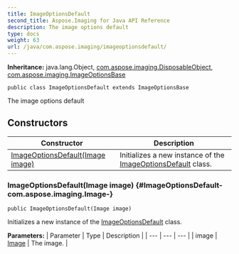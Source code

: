 ```yaml
---
title: ImageOptionsDefault
second_title: Aspose.Imaging for Java API Reference
description: The image options default
type: docs
weight: 63
url: /java/com.aspose.imaging/imageoptionsdefault/
---
```

**Inheritance:**
java.lang.Object, [com.aspose.imaging.DisposableObject](../../com.aspose.imaging/disposableobject), [com.aspose.imaging.ImageOptionsBase](../../com.aspose.imaging/imageoptionsbase)
```
public class ImageOptionsDefault extends ImageOptionsBase
```

The image options default
## Constructors

| Constructor | Description |
| --- | --- |
| [ImageOptionsDefault(Image image)](#ImageOptionsDefault-com.aspose.imaging.Image-) | Initializes a new instance of the [ImageOptionsDefault](../../com.aspose.imaging/imageoptionsdefault) class. |
### ImageOptionsDefault(Image image) {#ImageOptionsDefault-com.aspose.imaging.Image-}
```
public ImageOptionsDefault(Image image)
```


Initializes a new instance of the [ImageOptionsDefault](../../com.aspose.imaging/imageoptionsdefault) class.

**Parameters:**
| Parameter | Type | Description |
| --- | --- | --- |
| image | [Image](../../com.aspose.imaging/image) | The image. |

